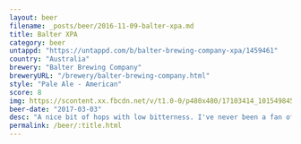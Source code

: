 ```yaml
---
layout: beer
filename: _posts/beer/2016-11-09-balter-xpa.md
title: Balter XPA
category: beer
untappd: "https://untappd.com/b/balter-brewing-company-xpa/1459461"
country: "Australia"
brewery: "Balter Brewing Company"
breweryURL: "/brewery/balter-brewing-company.html"
style: "Pale Ale - American"
score: 8
img: https://scontent.xx.fbcdn.net/v/t1.0-0/p480x480/17103414_10154984570593745_7809862144525068040_n.jpg?_nc_cat=108&oh=19b582c561dc182180cc830213e15f0b&oe=5C5E9562
beer-date: "2017-03-03"
desc: "A nice bit of hops with low bitterness. I've never been a fan of XPAs before but I really see how this works as a style. Also the can is smiling at me"
permalink: /beer/:title.html
---
```

